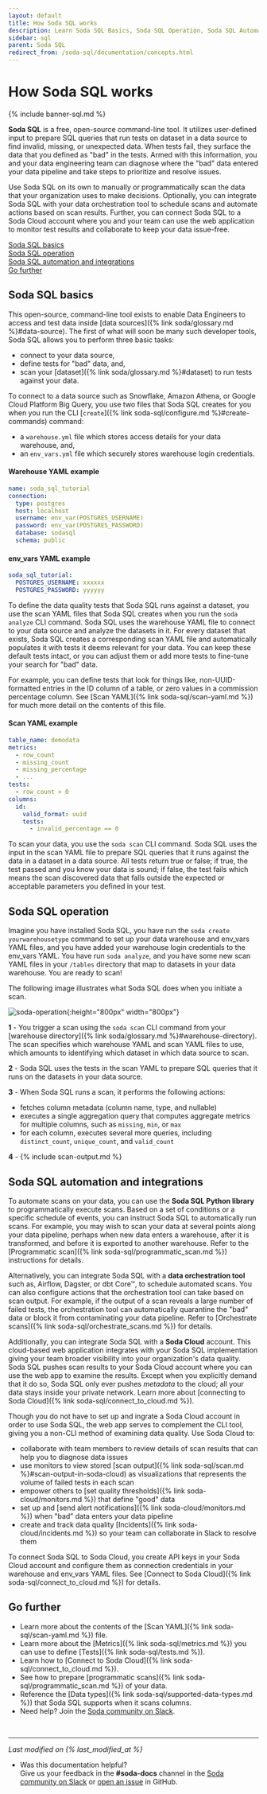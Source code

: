 ```yaml
---
layout: default
title: How Soda SQL works
description: Learn Soda SQL Basics, Soda SQL Operation, Soda SQL Automation and Integration with orchestration tools and Soda Cloud.
sidebar: sql
parent: Soda SQL
redirect_from: /soda-sql/documentation/concepts.html
---
```


# How Soda SQL works

{% include banner-sql.md %}

**Soda SQL** is a free, open-source command-line tool. It utilizes user-defined input to prepare SQL queries that run tests on dataset in a data source to find invalid, missing, or unexpected data. When tests fail, they surface the data that you defined as "bad" in the tests. Armed with this information, you and your data engineering team can diagnose where the "bad" data entered your data pipeline and take steps to prioritize and resolve issues.

Use Soda SQL on its own to manually or programmatically scan the data that your organization uses to make decisions. Optionally, you can integrate Soda SQL with your data orchestration tool to schedule scans and automate actions based on scan results. Further, you can connect Soda SQL to a Soda Cloud account where you and your team can use the web application to monitor test results and collaborate to keep your data issue-free.

[Soda SQL basics](#soda-sql-basics)<br />
[Soda SQL operation](#soda-sql-operation)<br />
[Soda SQL automation and integrations](#soda-sql-automation-and-integrations)<br />
[Go further](#go-further)<br />


## Soda SQL basics

This open-source, command-line tool exists to enable Data Engineers to access and test data inside [data sources]({% link soda/glossary.md %}#data-source). The first of what will soon be many such developer tools, Soda SQL allows you to perform three basic tasks:

- connect to your data source,
- define tests for "bad" data, and,
- scan your [dataset]({% link soda/glossary.md %}#dataset) to run tests against your data.


To connect to a data source such as Snowflake, Amazon Athena, or Google Cloud Platform Big Query, you use two files that Soda SQL creates for you when you run the CLI [`create`]({% link soda-sql/configure.md %}#create-commands) command:
- a `warehouse.yml` file which stores access details for your data warehouse, and,
- an `env_vars.yml` file which securely stores warehouse login credentials.

#### Warehouse YAML example
```yaml
name: soda_sql_tutorial
connection:
  type: postgres
  host: localhost
  username: env_var(POSTGRES_USERNAME)
  password: env_var(POSTGRES_PASSWORD)
  database: sodasql
  schema: public
```

#### env_vars YAML example
```yaml
soda_sql_tutorial:
  POSTGRES_USERNAME: xxxxxx
  POSTGRES_PASSWORD: yyyyyy
```

To define the data quality tests that Soda SQL runs against a dataset, you use the scan YAML files that Soda SQL creates when you run the `soda analyze` CLI command. Soda SQL uses the warehouse YAML file to connect to your data source and analyze the datasets in it. For every dataset that exists, Soda SQL creates a corresponding scan YAML file and automatically populates it with tests it deems relevant for your data. You can keep these default tests intact, or you can adjust them or add more tests to fine-tune your search for "bad" data.

For example, you can define tests that look for things like, non-UUID-formatted entries in the ID column of a table, or zero values in a commission percentage column. See [Scan YAML]({% link soda-sql/scan-yaml.md %}) for much more detail on the contents of this file.

#### Scan YAML example
```yaml
table_name: demodata
metrics:
  - row_count
  - missing_count
  - missing_percentage
  - ...
tests:
  - row_count > 0
columns:
  id:
    valid_format: uuid
    tests:
      - invalid_percentage == 0
```

To scan your data, you use the `soda scan` CLI command. Soda SQL uses the input in the scan YAML file to prepare SQL queries that it runs against the data in a dataset in a data source. All tests return true or false; if true, the test passed and you know your data is sound; if false, the test fails which means the scan discovered data that falls outside the expected or acceptable parameters you defined in your test.


## Soda SQL operation

Imagine you have installed Soda SQL, you have run the `soda create yourwarehousetype` command to set up your data warehouse and env_vars YAML files, and you have added your warehouse login credentials to the env_vars YAML. You have run `soda analyze`, and you have some new scan YAML files in your `/tables` directory that map to datasets in your data warehouse. You are ready to scan!

The following image illustrates what Soda SQL does when you initiate a scan.

![soda-operation](/assets/images/soda-operation.png){:height="800px" width="800px"}

**1** - You trigger a scan using the `soda scan` CLI command from your [warehouse directory]({% link soda/glossary.md %}#warehouse-directory). The scan specifies which warehouse YAML and scan YAML files to use, which amounts to identifying which dataset in which data source to scan.

**2** - Soda SQL uses the tests in the scan YAML to prepare SQL queries that it runs on the datasets in your data source.

**3** - When Soda SQL runs a scan, it performs the following actions:
- fetches column metadata (column name, type, and nullable)
- executes a single aggregation query that computes aggregate metrics for multiple columns, such as `missing`, `min`, or `max`
- for each column, executes several more queries, including `distinct_count`, `unique_count`, and `valid_count`

**4** - {% include scan-output.md %}


## Soda SQL automation and integrations

To automate scans on your data, you can use the **Soda SQL Python library** to programmatically execute scans. Based on a set of conditions or a specific schedule of events, you can instruct Soda SQL to automatically run scans. For example, you may wish to scan your data at several points along your data pipeline, perhaps when new data enters a warehouse, after it is transformed, and before it is exported to another warehouse. Refer to the [Programmatic scan]({% link soda-sql/programmatic_scan.md %}) instructions for details.

Alternatively, you can integrate Soda SQL with a **data orchestration tool** such as, Airflow, Dagster, or dbt Core™, to schedule automated scans. You can also configure actions that the orchestration tool can take based on scan output. For example, if the output of a scan reveals a large number of failed tests, the orchestration tool can automatically quarantine the "bad" data or block it from contaminating your data pipeline. Refer to [Orchestrate scans]({% link soda-sql/orchestrate_scans.md %}) for details.

Additionally, you can integrate Soda SQL with a **Soda Cloud** account. This cloud-based web application integrates with your Soda SQL implementation giving your team broader visibility into your organization's data quality. Soda SQL pushes scan results to your Soda Cloud account where you can use the web app to examine the results. Except when you explicitly demand that it do so, Soda SQL only ever pushes *metadata* to the cloud; all your data stays inside your private network. Learn more about [connecting to Soda Cloud]({% link soda-sql/connect_to_cloud.md %}).

Though you do not have to set up and ingrate a Soda Cloud account in order to use Soda SQL, the web app serves to complement the CLI tool, giving you a non-CLI method of examining data quality. Use Soda Cloud to:

- collaborate with team members to review details of scan results that can help you to diagnose data issues
- use monitors to view stored [scan output]({% link soda-sql/scan.md %}#scan-output-in-soda-cloud) as visualizations that represents the volume of failed tests in each scan
- empower others to [set quality thresholds]({% link soda-cloud/monitors.md %}) that define "good" data
- set up and [send alert notifications]({% link soda-cloud/monitors.md %}) when "bad" data enters your data pipeline
- create and track data quality [Incidents]({% link soda-cloud/incidents.md %}) so your team can collaborate in Slack to resolve them

To connect Soda SQL to Soda Cloud, you create API keys in your Soda Cloud account and configure them as connection credentials in your warehouse and env_vars YAML files. See [Connect to Soda Cloud]({% link soda-sql/connect_to_cloud.md %}) for details.

## Go further
* Learn more about the contents of the [Scan YAML]({% link soda-sql/scan-yaml.md %}) file.
* Learn more about the [Metrics]({% link soda-sql/metrics.md %}) you can use to define [Tests]({% link soda-sql/tests.md %}).
* Learn how to [Connect to Soda Cloud]({% link soda-sql/connect_to_cloud.md %}).
* See how to prepare [programmatic scans]({% link soda-sql/programmatic_scan.md %}) of your data.
* Reference the [Data types]({% link soda-sql/supported-data-types.md %}) that Soda SQL supports when it scans columns.
* Need help? Join the <a href="http://community.soda.io/slack" target="_blank"> Soda community on Slack</a>.

<br />

---
*Last modified on {% last_modified_at %}*

- Was this documentation helpful? <br /> Give us your feedback in the **#soda-docs** channel in the <a href="http://community.soda.io/slack" target="_blank"> Soda community on Slack</a> or <a href="https://github.com/sodadata/docs/issues/new" target="_blank">open an issue</a> in GitHub.
